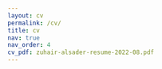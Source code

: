 ```yaml
---
layout: cv
permalink: /cv/
title: cv
nav: true
nav_order: 4
cv_pdf: zuhair-alsader-resume-2022-08.pdf
---
```

